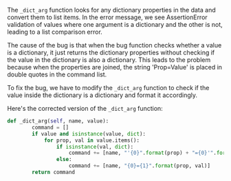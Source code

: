 The `_dict_arg` function looks for any dictionary properties in the data and convert them to list items. In the error message, we see AssertionError validation of values where one argument is a dictionary and the other is not, leading to a list comparison error. 

The cause of the bug is that when the bug function checks whether a value is a dictionary, it just returns the dictionary properties without checking if the value in the dictionary is also a dictionary. This leads to the problem because when the properties are joined, the string 'Prop=Value' is placed in double quotes in the command list.

To fix the bug, we have to modify the `_dict_arg` function to check if the value inside the dictionary is a dictionary and format it accordingly.

Here's the corrected version of the `_dict_arg` function:
```python
def _dict_arg(self, name, value):
        command = []
        if value and isinstance(value, dict):
            for prop, val in value.items():
                if isinstance(val, dict):
                    command += [name, "'{0}".format(prop) + "={0}'".format(val)]
                else:
                    command += [name, "{0}={1}".format(prop, val)]
        return command
```